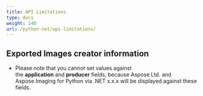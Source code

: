 ```yaml
---
title: API Limitations
type: docs
weight: 140
url: /python-net/api-limitations/
---
```


## **Exported Images creator information**
- Please note that you cannot set values against the **application** and **producer** fields, because Aspose Ltd. and Aspose.Imaging for Python via .NET x.x.x will be displayed against these fields.
